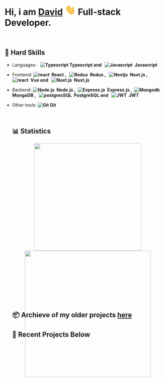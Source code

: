 #  Hi, i am [David][website] <img src="https://raw.githubusercontent.com/ABSphreak/ABSphreak/master/gifs/Hi.gif" width="35px"> Full-stack Developer.
  <br />

## :wrench: Hard Skills

<ul>
<li>
  <p><span style={color:'orange'} >Languages: &nbsp;</span>
<strong>
<img alt="Typescript" width="26px" src="https://raw.githubusercontent.com/davi38/davi38/main/images/ts.png" /> Typescript and &nbsp;
<img alt="Javascript" width="26px" src="https://raw.githubusercontent.com/davi38/davi38/main/images/javascript.png" /> &nbsp;Javascript
</strong>
</p>
</li>
<li>

<p>

Frontend:
<strong>
<img alt="react" width="26px" src="https://raw.githubusercontent.com/davi38/davi38/main/images/react.png" />&nbsp; React , &nbsp;
<img alt="Redux" width="26px" src="https://raw.githubusercontent.com/davi38/davi38/main/images/react.png" />&nbsp; Redux , &nbsp;
  <img alt="Nextjs" width="26px" src="https://raw.githubusercontent.com/davi38/davi38/main/images/next_logo.png" /> &nbsp;Next.js ,&nbsp;
<img alt="react" width="26px" src="https://raw.githubusercontent.com/davi38/davi38/main/images/react.png" />&nbsp; Vue and &nbsp;
<img alt="Nuxt.js" width="26px" src="https://raw.githubusercontent.com/davi38/davi38/main/images/next_logo.png" /> &nbsp;Nuxt.js
</strong>
</p>
</li>
<li>
    <p>
Backend:
      <strong>
        <img alt="Node.js" width="26px" src="https://raw.githubusercontent.com/davi38/davi38/main/images/nodejs.png" />&nbsp; Node.js ,&nbsp;
        <img alt="Express.js" width="26px" src="https://raw.githubusercontent.com/davi38/davi38/main/images/nodejs.png" />&nbsp; Express.js ,&nbsp;
        <img alt="Mongodb" width="26px" src="https://raw.githubusercontent.com/davi38/davi38/main/images/mongodb.png" />&nbsp; MongoDB , &nbsp;
        <img alt="postgresSQL" width="26px" src="https://raw.githubusercontent.com/davi38/davi38/main/images/postgresSQL.png" />&nbsp; PostgreSQL and &nbsp;
        <img alt="JWT" width="26px" src="https://raw.githubusercontent.com/davi38/davi38/main/images/next_logo.png" /> &nbsp;JWT
      </strong>
    </p>
</li>

<li>
  <p>
Other tools:
  <strong>
      <img alt="Git" width="26px" src="https://raw.githubusercontent.com/davi38/davi38/main/images/git.png" /> Git
  </strong>
  </p>
</li>
<!-- <img align="left" alt="Django" width="26px" src="https://raw.githubusercontent.com/davi38/davi38/main/images/django.png" />
<img align="left" alt="Python" width="26px" src="https://raw.githubusercontent.com/davi38/davi38/main/images/python.png" />
<img align="left" alt="Flutter" width="26px" src="https://raw.githubusercontent.com/davi38/davi38/main/images/flutter.png" /> -->

<br />

## 📊 Statistics

  <div align="center" style="height:500px;margin:0" >
  <img align="center" width="340px" height="340px" src="https://github-readme-stats.vercel.app/api/top-langs/?username=davi38&hide_border=true&langs_count=10&theme=radical&layout=compact" />
  <img align="center" width="400px" height="400px" src="https://github-readme-streak-stats.herokuapp.com?user=davi38&theme=radical&hide_border=true&date_format=j%20M%5B%20Y%5D" />
  </div>

## :package: Archieve of my older projects [here][archive]

## 📱 Recent Projects Below

</div>

[website]: https://davi38.github.io/
[archive]: https://github.com/Davi-Archive
